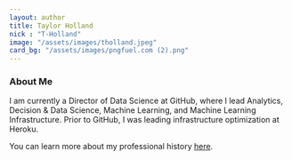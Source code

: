 ```yaml
---
layout: author
title: Taylor Holland
nick : "T-Holland"
image: "/assets/images/tholland.jpeg"
card_bg: "/assets/images/pngfuel.com (2).png"
---
```


### About Me

I am currently a Director of Data Science at GitHub, where I lead Analytics, Decision & Data Science, Machine Learning, and Machine Learning Infrastructure.  Prior to GitHub, I was leading infrastructure optimization at Heroku.

You can learn more about my professional history [here](https://www.linkedin.com/in/taylor--holland/).
